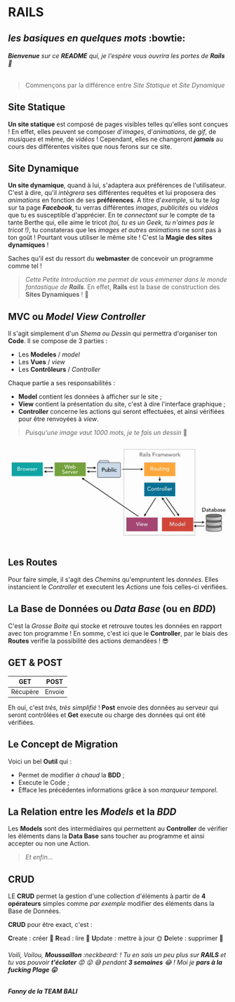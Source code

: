 # **RAILS**
## *les basiques en quelques mots*  :bowtie:

###### **Bienvenue** sur ce **README** qui, je l'espère vous ouvrira les portes de **Rails**  :raised_hands:


> Commençons par la différence entre *Site Statique* et *Site Dynamique*


## **Site Statique**

**Un site statique** est composé de pages visibles telles qu'elles sont conçues ! 
En effet, elles peuvent se composer d'*images*, d'*animations*, de *gif*, de *musiques* et même, de *vidéos* ! Cependant, elles ne changeront **_jamais_** au cours des différentes visites que nous ferons sur ce site.

## **Site Dynamique**
**Un site dynamique**, quand à lui, s'adaptera aux préférences de l'utilisateur. C'est à dire, qu'il *intègrera* ses différentes requêtes et lui proposera des *animations* en fonction de ses **préférences**.
A titre d'*exemple*, si tu te *log* sur ta page **_Facebook_**, tu verras différentes *images*, *publicités* ou *vidéos* que tu es susceptible d'apprécier. En te *connectant* sur le compte de ta tante Berthe qui, elle aime le tricot *(toi, tu es un Geek, tu n'aimes pas le tricot !)*, tu constateras que les *images et autres animations* ne sont pas à ton goût ! Pourtant vous utiliser le même site ! 
C'est la **Magie des sites dynamiques** !

Saches qu'il est du ressort du **webmaster** de concevoir un programme comme tel !


> *Cette Petite Introduction me permet de vous emmener dans le monde fantastique de __Rails__.* En effet, **Rails** est la base de construction des **Sites Dynamiques** !  :muscle:


## **MVC** ou *Model View Controller*
Il s'agit simplement d'un *Shema ou Dessin* qui permettra d'organiser ton **Code**. Il se compose de 3 parties :

* Les **Modeles** / *model*
* Les **Vues** / *view*
* Les **Contrôleurs** / *Controller*

Chaque partie a ses responsabilités : 

- **Model** contient les données à afficher sur le site ;
- **View** contient la présentation du site, c'est à dire l'interface graphique ;
- **Controller** concerne les actions qui seront effectuées, et ainsi vérifiées pour être renvoyées à *view*.


> *Puisqu'une image vaut 1000 mots, je te fais un dessin*  :art:

![alt tag](https://github.com/fannyhenno/2901/blob/master/rails_architecture.png?raw=true)


## **Les Routes**
Pour faire simple, il s'agit des *Chemins* qu'empruntent les *données*. Elles instancient le *Controller* et executent les *Actions* une fois celles-ci vérifiées.


## **La Base de Données** ou *Data Base* (ou en *BDD*)
C'est la *Grosse Boite* qui stocke et retrouve toutes les données en rapport avec ton programme ! En somme, c'est ici que le **Controller**, par le biais des **Routes** verifie la possibilité des actions demandées !  :sunglasses:


## **GET & POST**
**GET** | **POST**
--- | ---
Récupère | Envoie

Eh oui, c'est *très, très simplifié* !
**Post** envoie des données au serveur qui seront contrôlées et **Get** execute ou charge des données qui ont été vérifiées.


## **Le Concept de Migration**
Voici un bel **Outil** qui :

- Permet de modifier *à chaud* la **BDD** ;
- Execute le Code ;
- Efface les précédentes informations grâce à son *marqueur temporel*.


## **La Relation entre les _Models_ et la _BDD_**
Les **Models** sont des intermédiaires qui permettent au **Controller** de vérifier les éléments dans la **Data Base** sans toucher au programme et ainsi accepter ou non une Action.

> *Et enfin...*

## **CRUD**

LE **CRUD** permet la gestion d'une collection d'éléments à partir de **4 opérateurs** simples comme *par exemple* modifier des éléments dans la Base de Données. 

**CRUD** pour être exact, c'est :

**C**reate : créer  :baby_bottle:
**R**ead : lire  :book:
**U**pdate : mettre à jour  :sun_with_face:
**D**elete : supprimer  :hammer:


###### Voili, Voilou, **_Moussaillon_**  :neckbeard: ! Tu en *sais* un peu plus sur **RAILS** et tu vas pouvoir **_t'éclater_**  :rage:  :stuck_out_tongue_winking_eye:  :sweat_smile: pendant **3 semaines**  :joy: ! Moi je **pars à la fucking Plage  :stuck_out_tongue:**

###### **Fanny de la TEAM BALI**
